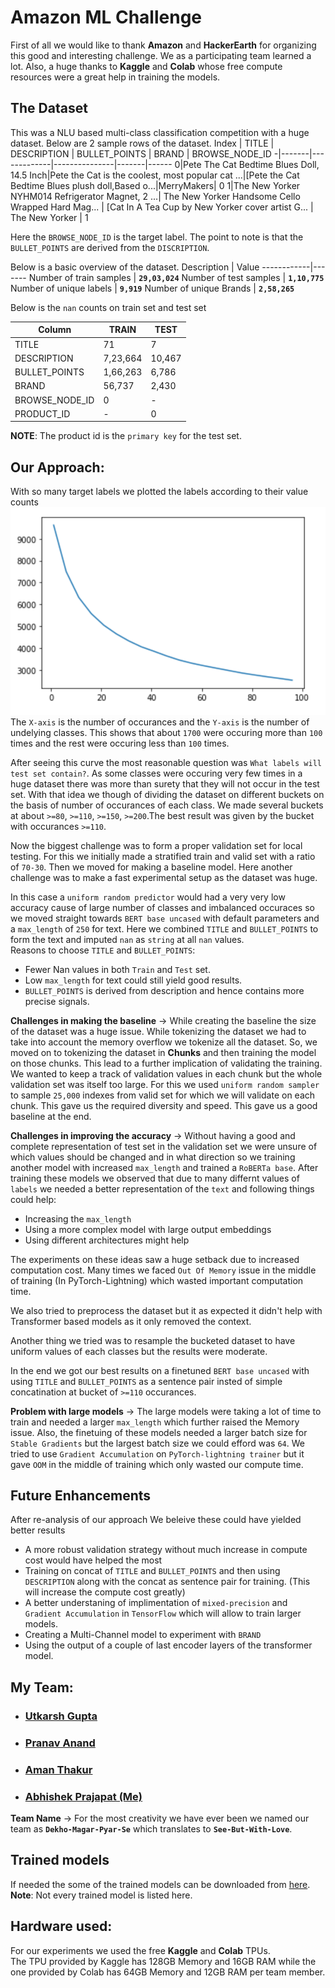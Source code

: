 # Amazon ML Challenge
First of all we would like to thank **Amazon** and **HackerEarth** for organizing this good and interesting challenge. We as a participating team learned a lot. Also, a huge thanks to **Kaggle** and **Colab** whose free compute resources were a great help in training the models.

## The Dataset
This was a NLU based multi-class classification competition with a huge dataset. Below are 2 sample rows of the dataset.
Index | TITLE | DESCRIPTION | BULLET_POINTS | BRAND | BROWSE_NODE_ID
-|-------|-------------|---------------|-------|------
0|Pete The Cat Bedtime Blues Doll, 14.5 Inch|Pete the Cat is the coolest, most popular cat ...|[Pete the Cat Bedtime Blues plush doll,Based o...|MerryMakers| 0
1|The New Yorker NYHM014 Refrigerator Magnet, 2 ...| The New Yorker Handsome Cello Wrapped Hard Mag... | [Cat In A Tea Cup by New Yorker cover artist G... | The New Yorker | 1

Here the `BROWSE_NODE_ID` is the target label. The point to note is that the `BULLET_POINTS` are derived from the `DISCRIPTION`.

Below is a basic overview of the dataset.
Description | Value
------------|-------
Number of train samples | **`29,03,024`**
Number of test samples | **`1,10,775`**
Number of unique labels | **`9,919`**
Number of unique Brands | **`2,58,265`**

Below is the `nan` counts on train set and test set


Column | TRAIN | TEST 
-------|-------|--------
TITLE | 71 | 7
DESCRIPTION | 7,23,664 | 10,467
BULLET_POINTS | 1,66,263 | 6,786
BRAND | 56,737 | 2,430 
BROWSE_NODE_ID | 0 | -
PRODUCT_ID | - | 0

**NOTE**: The product id is the `primary key` for the test set.

## Our Approach:
With so many target labels we plotted the labels according to their value counts <img src='./Images/value_counts.PNG'> <br>
The `X-axis` is the number of occurances and the `Y-axis` is the number of undelying classes. This shows that about `1700` were occuring more than `100` times and the rest were occuring less than `100` times.

After seeing this curve the most reasonable question was `What labels will test set contain?`. As some classes were occuring very few times in a huge dataset there was more than surety that they will not occur in the test set. With that idea we though of dividing the dataset on different buckets on the basis of number of occurances of each class.
We made several buckets at about `>=80`, `>=110`, `>=150`, `>=200`.The best result was given by the bucket with occurances `>=110`.

Now the biggest challenge was to form a proper validation set for local testing. For this we initially made a stratified train and valid set with a ratio of `70-30`. Then we moved for making a baseline model. Here another challenge was to make a fast experimental setup as the dataset was huge.

In this case a `uniform random predictor` would had a very very low accuracy cause of large number of classes and imbalanced occuraces so we moved straight towards `BERT base uncased` with default parameters and a `max_length` of `250` for text. Here we combined `TITLE` and `BULLET_POINTS` to form the text and imputed `nan` as `string` at all `nan` values. <br>
Reasons to choose `TITLE` and `BULLET_POINTS`:
* Fewer Nan values in both `Train` and `Test` set.
* Low `max_length` for text could still yield good results.
* `BULLET_POINTS` is derived from description and hence contains more precise signals.

**Challenges in making the baseline** -> While creating the baseline the size of the dataset was a huge issue. While tokenizing the dataset we had to take into account the memory overflow we tokenize all the dataset. So, we moved on to tokenizing the dataset in **Chunks** and then training the model on those chunks. This lead to a further implication of validating the training. We wanted to keep a track of validation values in each chunk but the whole validation set was itself too large. For this we used `uniform random sampler` to sample `25,000` indexes from valid set for which we will validate on each chunk. This gave us the required diversity and speed. This gave us a good baseline at the end.

**Challenges in improving the accuracy** -> Without having a good and complete representation of test set in the validation set we were unsure of which values should be changed and in what direction so we training another model with increased `max_length` and trained a `RoBERTa base`. After training these models we observed that due to many differnt values of `labels` we needed a better representation of the `text` and following things could help:
 * Increasing the `max_length`
 * Using a more complex model with large output embeddings
 * Using different architectures might help

The experiments on these ideas saw a huge setback due to increased computation cost. Many times we faced `Out Of Memory` issue in the middle of training (In PyTorch-Lightning) which wasted important computation time.

We also tried to preprocess the dataset but it as expected it didn't help with Transformer based models as it only removed the context.

Another thing we tried was to resample the bucketed dataset to have uniform values of each classes but the results were moderate.

In the end we got our best results on a finetuned `BERT base uncased` with using `TITLE` and `BULLET_POINTS` as a sentence pair insted of simple concatination at bucket of `>=110` occurances.

**Problem with large models** -> The large models were taking a lot of time to train and needed a larger `max_length` which further raised the Memory issue. Also, the finetuing of these models needed a larger batch size for `Stable Gradients` but the largest batch size we could efford was `64`. We tried to use `Gradient Accumulation` on `PyTorch-lightning trainer` but it gave `OOM` in the middle of training which only wasted our compute time.


## Future Enhancements
After re-analysis of our approach We beleive these could have yielded better results
 * A more robust validation strategy without much increase in compute cost would have helped the most
 * Training on concat of `TITLE` and `BULLET_POINTS` and then using `DESCRIPTION` along with the concat as sentence pair for training. (This will increase the compute cost greatly)
 * A better understaning of implimentation of `mixed-precision` and `Gradient Accumulation` in `TensorFlow` which will allow to train larger models.
 * Creating a Multi-Channel model to experiment with `BRAND`
 * Using the output of a couple of last encoder layers of the transformer model.

## My Team:
* ### [Utkarsh Gupta](https://www.linkedin.com/in/utkarsh-gupta007/)
* ### [Pranav Anand](https://www.linkedin.com/in/pranavanand24/)
* ### [Aman Thakur](https://www.linkedin.com/in/athakur1703/)
* ### [Abhishek Prajapat (Me)](https://www.linkedin.com/in/AbhishekPrajapat/)

**Team Name** -> For the most creativity we have ever been we named our team as **`Dekho-Magar-Pyar-Se`** which translates to **`See-But-With-Love`**.


## Trained models
If needed the some of the trained models can be downloaded from [here](https://drive.google.com/drive/folders/1dgNHLTWvd7l96dgyecqo9leVG4POTzBl?usp=sharing). <br>
**Note**: Not every trained model is listed here.

## Hardware used:
For our experiments we used the free **Kaggle** and **Colab** TPUs.<br>
The TPU provided by Kaggle has 128GB Memory and 16GB RAM while the one provided by Colab has 64GB Memory and 12GB RAM per team member.